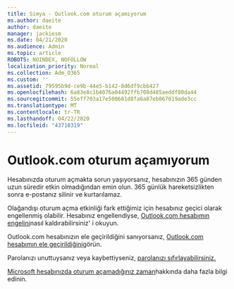 ```yaml
---
title: Simya - Outlook.com oturum açamıyorum
ms.author: daeite
author: daeite
manager: jackiesm
ms.date: 04/21/2020
ms.audience: Admin
ms.topic: article
ROBOTS: NOINDEX, NOFOLLOW
localization_priority: Normal
ms.collection: Adm_O365
ms.custom: ''
ms.assetid: 79595b9d-ce9b-44e5-b142-8d6df9cbb427
ms.openlocfilehash: 6a83e8c1b4076a04492ffb708d485aeddf80da44
ms.sourcegitcommit: 55eff703a17e500681d8fa6a87eb067019ade3cc
ms.translationtype: MT
ms.contentlocale: tr-TR
ms.lasthandoff: 04/22/2020
ms.locfileid: "43710319"
---
```

# <a name="cant-sign-in-to-outlookcom"></a>Outlook.com oturum açamıyorum

Hesabınızda oturum açmakta sorun yaşıyorsanız, hesabınızın 365 günden uzun süredir etkin olmadığından emin olun. 365 günlük hareketsizlikten sonra e-postanız silinir ve kurtarılamaz.
  
Olağandışı oturum açma etkinliği fark ettiğimiz için hesabınız geçici olarak engellenmiş olabilir. Hesabınız engellendiyse, [Outlook.com hesabımın engelini](https://support.office.com/article/f4ad2701-d166-4d8b-8a6a-9af2a1f8a4c4.aspx)nasıl kaldırabilirsiniz' i okuyun. 
  
Outlook.com hesabınızın ele geçirildiğini sanıyorsanız, [Outlook.com hesabımın ele geçirildiğini](https://support.office.com/article/35993ac5-ac2f-494e-aacb-5232dda453d8.aspx)görün.
  
Parolanızı unuttuysanız veya kaybettiyseniz, [parolanızı sıfırlayabilirsiniz.](https://go.microsoft.com/fwlink/p/?LinkID=242804)
  
[Microsoft hesabınızda oturum açamadığınız zaman](https://go.microsoft.com/fwlink/p/?linkid=837479)hakkında daha fazla bilgi edinin.
  

